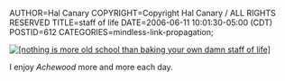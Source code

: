 AUTHOR=Hal Canary
COPYRIGHT=Copyright Hal Canary / ALL RIGHTS RESERVED
TITLE=staff of life
DATE=2006-06-11 10:01:30-05:00 (CDT)
POSTID=612
CATEGORIES=mindless-link-propagation;

[![[nothing is more old school than baking your own damn staff of life]](https://halcanary.org/images/achewood_2006-06-09.png)](http://www.achewood.com/index.php?date=06092006)  
  
I enjoy _Achewood_ more and more each day.

